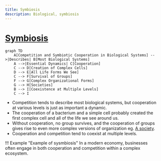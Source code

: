 ```yaml
---
title: Symbiosis
description: Biological, symbiosis
---
```

# [Symbiosis](https://en.wikipedia.org/wiki/Symbiosis)

```mermaid
graph TD
    A[Competition and Symbiotic Cooperation in Biological Systems] -->|Describes| B[Most Biological Systems]
    A -->|Essential Dynamics| C[Cooperation]
    C --> D[Creation of Complex Cells]
    D --> E[All Life Forms We See]
    C --> F[Survival of Groups]
    F --> G[Complex Organizational Forms]
    G --> H[Societies]
    B --> I[Coexistence at Multiple Levels]
    C --> I
```

- Competition tends to describe most biological systems, but cooperation at various levels is just as important a dynamic. 
- The cooperation of a bacterium and a simple cell probably created the first complex cell and all of the life we see around us. 
- Without cooperation, no group survives, and the cooperation of groups gives rise to even more complex versions of organization eg. [A society](https://en.wikipedia.org/wiki/Society). 
- Cooperation and competition tend to coexist at multiple levels.

!!! Example "Example of sysmbiosis"
    In a modern economy, businesses often engage in both cooperation and competition within a complex ecosystem.